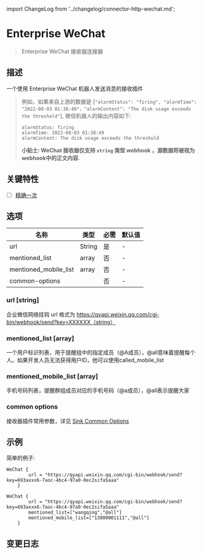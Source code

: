 import ChangeLog from '../changelog/connector-http-wechat.md';

# Enterprise WeChat

> Enterprise WeChat 接收器连接器

## 描述

一个使用 Enterprise WeChat 机器人发送消息的接收插件

> 例如，如果来自上游的数据是 [`"alarmStatus": "firing", "alarmTime": "2022-08-03 01:38:49"，"alarmContent": "The disk usage exceeds the threshold"`], 微信机器人的输出内容如下:
>
> ```
> alarmStatus: firing 
> alarmTime: 2022-08-03 01:38:49
> alarmContent: The disk usage exceeds the threshold
> ```
>
> **小贴士: WeChat 接收器仅支持 `string` 类型 webhook ，源数据将被视为webhook中的正文内容.**

## 关键特性

- [ ] [精确一次](../../concept/connector-v2-features.md)

## 选项

|         名称           |  类型  | 必需 | 默认值 |
|-----------------------|--------|----|---------------|
| url                   | String | 是  | -             |
| mentioned_list        | array  | 否  | -             |
| mentioned_mobile_list | array  | 否 | -             |
| common-options        |        | 否 | -             |

### url [string]

企业微信网络挂钩 url 格式为 https://qyapi.weixin.qq.com/cgi-bin/webhook/send?key=XXXXXX（string）

### mentioned_list [array]

一个用户标识列表，用于提醒组中的指定成员（@A成员），@all意味着提醒每个人。如果开发人员无法获得用户ID，他可以使用called_mobile_list

### mentioned_mobile_list [array]

手机号码列表，提醒群组成员对应的手机号码（@a成员），@all表示提醒大家

### common options

接收器插件常用参数，详见 [Sink Common Options](../sink-common-options.md) 

## 示例

简单的例子:

```hocon
WeChat {
        url = "https://qyapi.weixin.qq.com/cgi-bin/webhook/send?key=693axxx6-7aoc-4bc4-97a0-0ec2sifa5aaa"
    }
```

```hocon
WeChat {
        url = "https://qyapi.weixin.qq.com/cgi-bin/webhook/send?key=693axxx6-7aoc-4bc4-97a0-0ec2sifa5aaa"
        mentioned_list=["wangqing","@all"]
        mentioned_mobile_list=["13800001111","@all"]
    }
```

## 变更日志

<ChangeLog />